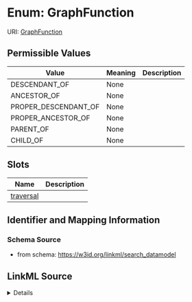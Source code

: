 # Enum: GraphFunction



URI: [GraphFunction](GraphFunction)

## Permissible Values

| Value | Meaning | Description |
| --- | --- | --- |
| DESCENDANT_OF | None |  |
| ANCESTOR_OF | None |  |
| PROPER_DESCENDANT_OF | None |  |
| PROPER_ANCESTOR_OF | None |  |
| PARENT_OF | None |  |
| CHILD_OF | None |  |




## Slots

| Name | Description |
| ---  | --- |
| [traversal](traversal.md) |  |






## Identifier and Mapping Information







### Schema Source


* from schema: https://w3id.org/linkml/search_datamodel




## LinkML Source

<details>
```yaml
name: GraphFunction
from_schema: https://w3id.org/linkml/search_datamodel
rank: 1000
permissible_values:
  DESCENDANT_OF:
    text: DESCENDANT_OF
  ANCESTOR_OF:
    text: ANCESTOR_OF
  PROPER_DESCENDANT_OF:
    text: PROPER_DESCENDANT_OF
  PROPER_ANCESTOR_OF:
    text: PROPER_ANCESTOR_OF
  PARENT_OF:
    text: PARENT_OF
  CHILD_OF:
    text: CHILD_OF

```
</details>
